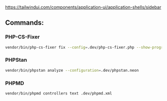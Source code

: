 https://tailwindui.com/components/application-ui/application-shells/sidebar

## Commands:

### PHP-CS-Fixer

```bash
vendor/bin/php-cs-fixer fix --config=.dev/php-cs-fixer.php --show-progress=dots
```

### PHPStan

```bash
vendor/bin/phpstan analyze --configuration=.dev/phpstan.neon
```

### PHPMD

```bash
vendor/bin/phpmd controllers text .dev/phpmd.xml
```
